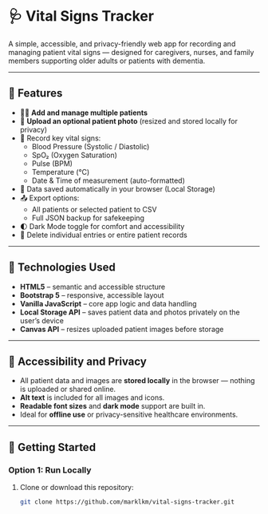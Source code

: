 # 🩺 Vital Signs Tracker

A simple, accessible, and privacy-friendly web app for recording and managing patient vital signs — designed for caregivers, nurses, and family members supporting older adults or patients with dementia.

---

## 🌟 Features

- 🧍‍♀️ **Add and manage multiple patients**
- 📸 **Upload an optional patient photo** (resized and stored locally for privacy)
- 💓 Record key vital signs:
  - Blood Pressure (Systolic / Diastolic)
  - SpO₂ (Oxygen Saturation)
  - Pulse (BPM)
  - Temperature (°C)
  - Date & Time of measurement (auto-formatted)
- 💾 Data saved automatically in your browser (Local Storage)
- 📤 Export options:
  - All patients or selected patient to CSV
  - Full JSON backup for safekeeping
- 🌓 Dark Mode toggle for comfort and accessibility
- 🧹 Delete individual entries or entire patient records

---

## 🧰 Technologies Used

- **HTML5** – semantic and accessible structure
- **Bootstrap 5** – responsive, accessible layout
- **Vanilla JavaScript** – core app logic and data handling
- **Local Storage API** – saves patient data and photos privately on the user’s device
- **Canvas API** – resizes uploaded patient images before storage

---

## 🧠 Accessibility and Privacy

- All patient data and images are **stored locally** in the browser — nothing is uploaded or shared online.
- **Alt text** is included for all images and icons.
- **Readable font sizes** and **dark mode** support are built in.
- Ideal for **offline use** or privacy-sensitive healthcare environments.

---

## 🚀 Getting Started

### Option 1: Run Locally

1. Clone or download this repository:
   ```bash
   git clone https://github.com/marklkm/vital-signs-tracker.git
   ```
